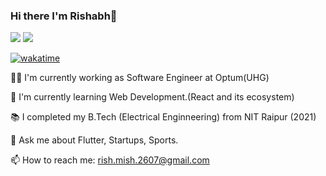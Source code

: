 ### Hi there I'm Rishabh👋

[<img src="https://img.shields.io/badge/LinkedIn-0077B5?style=for-the-badge&logo=linkedin&logoColor=white">](https://www.linkedin.com/in/rishmish/) [<img src="https://img.shields.io/badge/Twitter-1DA1F2?style=for-the-badge&logo=twitter&logoColor=white">](https://twitter.com/rishabhmishrabu)
  
  [![wakatime](https://wakatime.com/badge/user/077cd7e0-9154-437d-ad33-f3f94fe83433.svg)](https://wakatime.com/@077cd7e0-9154-437d-ad33-f3f94fe83433)

🧑‍💻 I'm currently working as Software Engineer at Optum(UHG) 

🌱 I'm currently learning Web Development.(React and its ecosystem)

📚 I completed my B.Tech (Electrical Enginneering) from NIT Raipur (2021)

💬 Ask me about Flutter, Startups, Sports.

📫 How to reach me: rish.mish.2607@gmail.com


<!--
**rishimish/rishimish** is a ✨ _special_ ✨ repository because its `README.md` (this file) appears on your GitHub profile.

Here are some ideas to get you started:

- 🔭 I’m currently working on ...
- 🌱 I’m currently learning 
- 👯 I’m looking to collaborate on ...
- 🤔 I’m looking for help with ...
- 💬 Ask me about ...
- 📫 How to reach me: ...
- 😄 Pronouns: ...
- ⚡ Fun fact: ...
-->
